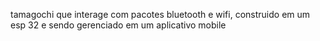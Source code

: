 tamagochi que interage com pacotes bluetooth e  wifi, construido em um esp 32 e sendo gerenciado em um aplicativo mobile
